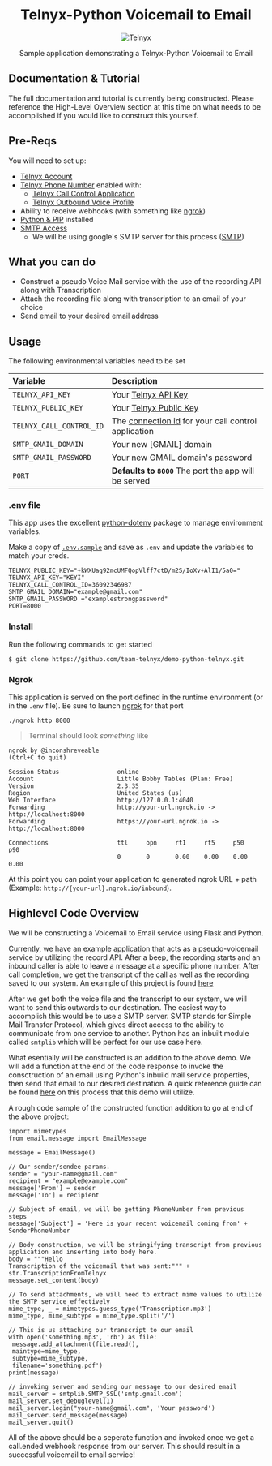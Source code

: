 <div align="center">

# Telnyx-Python Voicemail to Email

![Telnyx](../logo-dark.png)

Sample application demonstrating a Telnyx-Python Voicemail to Email

</div>

## Documentation & Tutorial

The full documentation and tutorial is currently being constructed. Please reference the High-Level Overview section at this time on what needs to be accomplished if you would like to construct this yourself.
## Pre-Reqs

You will need to set up:

* [Telnyx Account](https://telnyx.com/sign-up?utm_source=referral&utm_medium=github_referral&utm_campaign=cross-site-link)
* [Telnyx Phone Number](https://portal.telnyx.com/#/app/numbers/my-numbers?utm_source=referral&utm_medium=github_referral&utm_campaign=cross-site-link) enabled with:
  * [Telnyx Call Control Application](https://portal.telnyx.com/#/app/call-control/applications)
  * [Telnyx Outbound Voice Profile](https://portal.telnyx.com/#/app/outbound-profiles?utm_source=referral&utm_medium=github_referral&utm_campaign=cross-site-link)
* Ability to receive webhooks (with something like [ngrok](https://developers.telnyx.com/docs/v2/development/ngrok?utm_source=referral&utm_medium=github_referral&utm_campaign=cross-site-link))
* [Python & PIP](https://developers.telnyx.com/docs/v2/development/dev-env-setup?lang=python&utm_source=referral&utm_medium=github_referral&utm_campaign=cross-site-link) installed
* [SMTP Access](mailgun.com)
  * We will be using google's SMTP server for this process ([SMTP](https://support.google.com/a/answer/176600?hl=en))

## What you can do

* Construct a pseudo Voice Mail service with the use of the recording API along with Transcription
* Attach the recording file along with transcription to an email of your choice
* Send email to your desired email address

## Usage

The following environmental variables need to be set

| Variable                   | Description                                                                                                                                              |
|:---------------------------|:---------------------------------------------------------------------------------------------------------------------------------------------------------|
| `TELNYX_API_KEY`           | Your [Telnyx API Key](https://portal.telnyx.com/#/app/api-keys?utm_source=referral&utm_medium=github_referral&utm_campaign=cross-site-link)              |
| `TELNYX_PUBLIC_KEY`        | Your [Telnyx Public Key](https://portal.telnyx.com/#/app/account/public-key?utm_source=referral&utm_medium=github_referral&utm_campaign=cross-site-link) |
| `TELNYX_CALL_CONTROL_ID`   | The [connection id](https://portal.telnyx.com/#/app//call-control/applications) for your call control application                                        |
| `SMTP_GMAIL_DOMAIN`         | Your new [GMAIL] domain                                                                                                                                  |
| `SMTP_GMAIL_PASSWORD`       | Your new GMAIL domain's password                                                                                                                         |
| `PORT`                     | **Defaults to `8000`** The port the app will be served                                                                                                   |

### .env file

This app uses the excellent [python-dotenv](https://github.com/theskumar/python-dotenv) package to manage environment variables.

Make a copy of [`.env.sample`](./.env.sample) and save as `.env` and update the variables to match your creds.

```
TELNYX_PUBLIC_KEY="+kWXUag92mcUMFQopVlff7ctD/m2S/IoXv+AlI1/5a0="
TELNYX_API_KEY="KEYI"
TELNYX_CALL_CONTROL_ID=36092346987
SMTP_GMAIL_DOMAIN="example@gmail.com"
SMTP_GMAIL_PASSWORD ="examplestrongpassword"
PORT=8000
```

### Install

Run the following commands to get started

```
$ git clone https://github.com/team-telnyx/demo-python-telnyx.git
```

### Ngrok

This application is served on the port defined in the runtime environment (or in the `.env` file). Be sure to launch [ngrok](https://developers.telnyx.com/docs/v2/development/ngrok?utm_source=referral&utm_medium=github_referral&utm_campaign=cross-site-link) for that port

```
./ngrok http 8000
```

> Terminal should look _something_ like

```
ngrok by @inconshreveable                                                                                                                               (Ctrl+C to quit)

Session Status                online
Account                       Little Bobby Tables (Plan: Free)
Version                       2.3.35
Region                        United States (us)
Web Interface                 http://127.0.0.1:4040
Forwarding                    http://your-url.ngrok.io -> http://localhost:8000
Forwarding                    https://your-url.ngrok.io -> http://localhost:8000

Connections                   ttl     opn     rt1     rt5     p50     p90
                              0       0       0.00    0.00    0.00    0.00
```

At this point you can point your application to generated ngrok URL + path  (Example: `http://{your-url}.ngrok.io/inbound`).

## Highlevel Code Overview

We will be constructing a Voicemail to Email service using Flask and Python.

Currently, we have an example application that acts as a pseudo-voicemail service by utilizing the record API. After a beep, the recording starts and an inbound caller is able to leave a message at a specific phone number. After call completion, we get the transcript of the call as well as the recording saved to our system. An example of this project is found [here](https://github.com/team-telnyx/demo-python-telnyx/tree/master/flask-transcription-voicemail_call-coontrol)

After we get both the voice file and the transcript to our system, we will want to send this outwards to our destination. The easiest way to accomplish this would be to use a SMTP server. SMTP stands for Simple Mail Transfer Protocol, which gives direct access to the ability to communicate from one service to another. Python has an inbuilt module called `smtplib` which will be perfect for our use case here. 

What esentially will be constructed is an addition to the above demo. We will add a function at the end of the code response to invoke the consctruction of an email using Python's inbuild mail service properties, then send that email to our desired destination. A quick reference guide can be found [here](https://levelup.gitconnected.com/send-email-using-python-30fc1f203505) on this process that this demo will utilize. 

A rough code sample of the constructed function addition to go at end of the above project: 

```import smtplib
import mimetypes
from email.message import EmailMessage

message = EmailMessage()

// Our sender/sendee params.
sender = "your-name@gmail.com"
recipient = "example@example.com"
message['From'] = sender
message['To'] = recipient

// Subject of email, we will be getting PhoneNumber from previous steps
message['Subject'] = 'Here is your recent voicemail coming from' + SenderPhoneNumber

// Body construction, we will be stringifying transcript from previous application and inserting into body here.
body = """Hello
Transcription of the voicemail that was sent:""" + str.TranscriptionFromTelnyx
message.set_content(body)

// To send attachments, we will need to extract mime values to utilize the SMTP service effectively
mime_type, _ = mimetypes.guess_type('Transcription.mp3')
mime_type, mime_subtype = mime_type.split('/')

// This is us attaching our transcript to our email
with open('something.mp3', 'rb') as file:
 message.add_attachment(file.read(),
 maintype=mime_type,
 subtype=mime_subtype,
 filename='something.pdf')
print(message)

// invoking server and sending our message to our desired email
mail_server = smtplib.SMTP_SSL('smtp.gmail.com')
mail_server.set_debuglevel(1)
mail_server.login("your-name@gmail.com", 'Your password')
mail_server.send_message(message)
mail_server.quit()
```
All of the above should be a seperate function and invoked once we get a call.ended webhook response from our server. This should result in a successful voicemail to email service! 